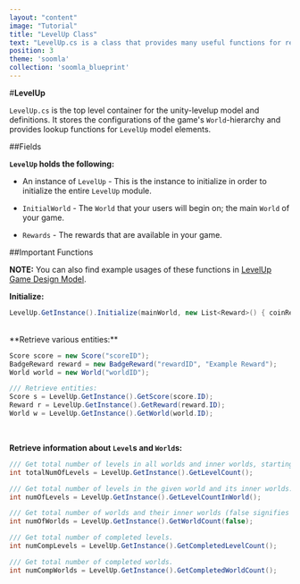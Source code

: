 ```yaml
---
layout: "content"
image: "Tutorial"
title: "LevelUp Class"
text: "LevelUp.cs is a class that provides many useful functions for retrieving different LevelUp entities and information about them."
position: 3
theme: 'soomla'
collection: 'soomla_blueprint'
---
```


#**LevelUp**

`LevelUp.cs` is the top level container for the unity-levelup model and definitions. It stores the configurations of the game's `World`-hierarchy and provides lookup functions for `LevelUp` model elements.


##Fields

**`LevelUp` holds the following:**

- An instance of `LevelUp` - This is the instance to initialize in order to initialize the entire `LevelUp` module.

- `InitialWorld` - The `World` that your users will begin on; the main `World` of your game.

- `Rewards` - The rewards that are available in your game.

##Important Functions

**NOTE:** You can also find example usages of these functions in [LevelUp Game Design Model](TODO).

**Initialize:**

``` cs
LevelUp.GetInstance().Initialize(mainWorld, new List<Reward>() { coinReward, bombReward });
```

<br>
**Retrieve various entities:**

``` cs
Score score = new Score("scoreID");
BadgeReward reward = new BadgeReward("rewardID", "Example Reward");
World world = new World("worldID");

/// Retrieve entities:
Score s = LevelUp.GetInstance().GetScore(score.ID);
Reward r = LevelUp.GetInstance().GetReward(reward.ID);
World w = LevelUp.GetInstance().GetWorld(world.ID);
```

<br>

**Retrieve information about `Level`s and `World`s:**

``` cs
/// Get total number of levels in all worlds and inner worlds, starting with the InitialWorld.
int totalNumOfLevels = LevelUp.GetInstance().GetLevelCount();

/// Get total number of levels in the given world and its inner worlds.
int numOfLevels = LevelUp.GetInstance().GetLevelCountInWorld();

/// Get total number of worlds and their inner worlds (false signifies not to count their levels).
int numOfWorlds = LevelUp.GetInstance().GetWorldCount(false);

/// Get total number of completed levels.
int numCompLevels = LevelUp.GetInstance().GetCompletedLevelCount();

/// Get total number of completed worlds.
int numCompWorlds = LevelUp.GetInstance().GetCompletedWorldCount();
```
